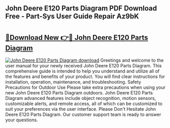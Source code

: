 ## John Deere E120 Parts Diagram PDF Download Free - Part-Sys User Guide Repair Az9bK

# <h2><a href="http://dfjuk2j.blite.top/?on=John+Deere+E120+Parts+Diagram">🔗Download New 👉🔴 John Deere E120 Parts Diagram</a></h2>

[![John Deere E120 Parts Diagram download](https://i.imgur.com/lujVjoI.png)](http://dfjuk2j.blite.top/?on=John+Deere+E120+Parts+Diagram)
Greetings and welcome to the user manual for your newly received John Deere E120 Parts Diagram. This comprehensive guide is intended to help you understand and utilize all of the features and benefits of your product. You will find clear instructions for installation, operation, maintenance, and troubleshooting. Safety Precautions for Outdoor Use Please take extra precautions when using your new John Deere E120 Parts Diagram outdoors. John Deere E120 Parts Diagram advanced features include object recognition, motion sensors, customizable alerts, and remote access, all of which can be customized to suit your preferences via the user interface. Please Don't Hesitate John Deere E120 Parts Diagram. Our customer support team is ready to answer your questions.
